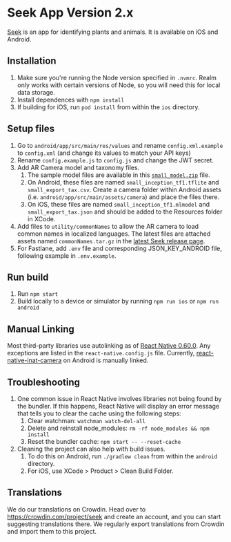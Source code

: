 # Seek App Version 2.x

[Seek](https://www.inaturalist.org/pages/seek_app) is an app for identifying plants and animals. It is available on iOS and Android.

## Installation
1. Make sure you're running the Node version specified in `.nvmrc`. Realm only works with certain versions of Node, so you will need this for local data storage.
2. Install dependences with `npm install`
3. If building for iOS, run `pod install` from within the `ios` directory.

## Setup files
1. Go to `android/app/src/main/res/values` and rename `config.xml.example` to `config.xml` (and change its values to match your API keys)
2. Rename `config.example.js` to `config.js` and change the JWT secret.
3. Add AR Camera model and taxonomy files.
    1. The sample model files are available in this [`small_model.zip`](https://github.com/inaturalist/SeekReactNative/releases/tag/v2.9.1-138) file.
    2. On Android, these files are named `small_inception_tf1.tflite` and `small_export_tax.csv`. Create a camera folder within Android assets (i.e. `android/app/src/main/assets/camera`) and place the files there. 
    3. On iOS, these files are named `small_inception_tf1.mlmodel` and `small_export_tax.json` and should be added to the Resources folder in XCode.
4. Add files to `utility/commonNames` to allow the AR camera to load common names in localized languages. The latest files are attached assets named `commonNames.tar.gz` in the [latest Seek release page](https://github.com/inaturalist/SeekReactNative/releases).
5. For Fastlane, add `.env` file and corresponding JSON_KEY_ANDROID file, following example in `.env.example`.

## Run build
1. Run `npm start`
2. Build locally to a device or simulator by running `npm run ios` or `npm run android`

## Manual Linking
Most third-party libraries use autolinking as of [React Native 0.60.0](https://facebook.github.io/react-native/blog/2019/07/03/version-60#native-modules-are-now-autolinked). Any exceptions are listed in the `react-native.config.js` file. Currently, [react-native-inat-camera](https://github.com/inaturalist/react-native-inat-camera) on Android is manually linked.

## Troubleshooting
1. One common issue in React Native involves libraries not being found by the bundler. If this happens, React Native will display an error message that tells you to clear the cache using the following steps: 
    1. Clear watchman: `watchman watch-del-all`
    2. Delete and reinstall node_modules: `rm -rf node_modules && npm install`
    3. Reset the bundler cache: `npm start -- --reset-cache`
2. Cleaning the project can also help with build issues.
    1. To do this on Android, run `./gradlew clean` from within the `android` directory.
    2. For iOS, use XCode > Product > Clean Build Folder.

## Translations
We do our translations on Crowdin. Head over to https://crowdin.com/project/seek and create an account, and you can start suggesting translations there. We regularly export translations from Crowdin and import them to this project.
